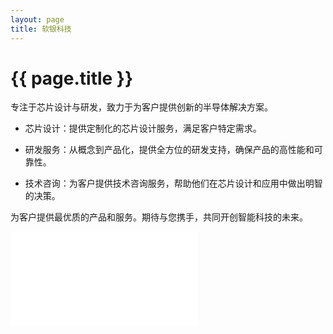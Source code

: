 ```yaml
---
layout: page
title: 软银科技
---
```


# {{ page.title }}

专注于芯片设计与研发，致力于为客户提供创新的半导体解决方案。

* 芯片设计：提供定制化的芯片设计服务，满足客户特定需求。
  
* 研发服务：从概念到产品化，提供全方位的研发支持，确保产品的高性能和可靠性。
  
* 技术咨询：为客户提供技术咨询服务，帮助他们在芯片设计和应用中做出明智的决策。


为客户提供最优质的产品和服务。期待与您携手，共同开创智能科技的未来。

<div>
<iframe src="//player.bilibili.com/player.html?isOutside=true&aid=1854538441&bvid=BV1os421A7nd&cid=1549150046&p=1" scrolling="off" border="0" frameborder="off" framespacing="0" allowfullscreen="false"></iframe></div>
